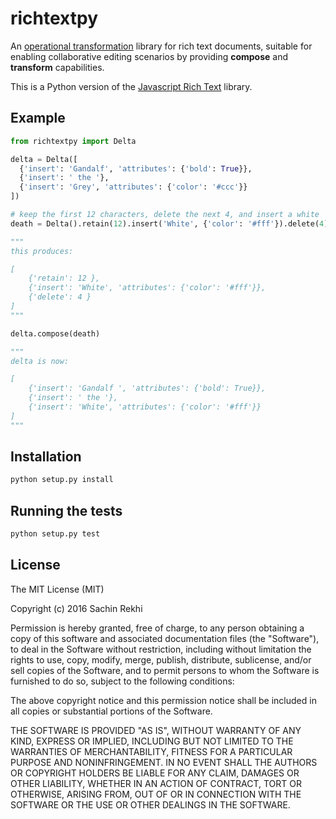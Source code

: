 # richtextpy

An [operational transformation](https://en.wikipedia.org/wiki/Operational_transformation) library for rich text documents, suitable for enabling collaborative editing scenarios by providing **compose** and **transform** capabilities.

This is a Python version of the [Javascript Rich Text](https://github.com/ottypes/rich-text) library.

## Example

```python
from richtextpy import Delta

delta = Delta([
  {'insert': 'Gandalf', 'attributes': {'bold': True}},
  {'insert': ' the '},
  {'insert': 'Grey', 'attributes': {'color': '#ccc'}}
])

# keep the first 12 characters, delete the next 4, and insert a white 'White'
death = Delta().retain(12).insert('White', {'color': '#fff'}).delete(4)

"""
this produces:

[
	{'retain': 12 },
	{'insert': 'White', 'attributes': {'color': '#fff'}},
	{'delete': 4 }
]
"""

delta.compose(death)

"""
delta is now:

[
	{'insert': 'Gandalf ', 'attributes': {'bold': True}},
	{'insert': ' the '},
	{'insert': 'White', 'attributes': {'color': '#fff'}}
]
"""
```

## Installation
```python
python setup.py install
```

## Running the tests
```python
python setup.py test
```

## License

The MIT License (MIT)

Copyright (c) 2016 Sachin Rekhi

Permission is hereby granted, free of charge, to any person obtaining a copy
of this software and associated documentation files (the "Software"), to deal
in the Software without restriction, including without limitation the rights
to use, copy, modify, merge, publish, distribute, sublicense, and/or sell
copies of the Software, and to permit persons to whom the Software is
furnished to do so, subject to the following conditions:

The above copyright notice and this permission notice shall be included in
all copies or substantial portions of the Software.

THE SOFTWARE IS PROVIDED "AS IS", WITHOUT WARRANTY OF ANY KIND, EXPRESS OR
IMPLIED, INCLUDING BUT NOT LIMITED TO THE WARRANTIES OF MERCHANTABILITY,
FITNESS FOR A PARTICULAR PURPOSE AND NONINFRINGEMENT. IN NO EVENT SHALL THE
AUTHORS OR COPYRIGHT HOLDERS BE LIABLE FOR ANY CLAIM, DAMAGES OR OTHER
LIABILITY, WHETHER IN AN ACTION OF CONTRACT, TORT OR OTHERWISE, ARISING FROM,
OUT OF OR IN CONNECTION WITH THE SOFTWARE OR THE USE OR OTHER DEALINGS IN
THE SOFTWARE.
